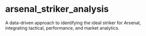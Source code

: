 # arsenal_striker_analysis
A data-driven approach to identifying the ideal striker for Arsenal, integrating tactical, performance, and market analytics.
